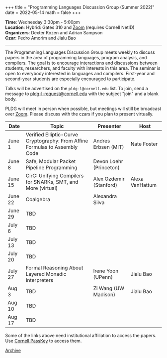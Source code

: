 +++
title = "Programming Languages Discussion Group (Summer 2022)"
date = 2022-05-14
math = false
+++

**Time**: Wednesday 3:30pm - 5:00pm <br/>
**Location**: Hybrid: Gates 310 and [Zoom][] (requires Cornell NetID) <br/>
**Organizers**: Dexter Kozen and Adrian Sampson <br/>
**Czar**: Pedro Amorim and Jialu Bao

---

The Programming Languages Discussion Group meets weekly to discuss papers in the
area of programming languages, program analysis, and compilers. The goal is to
encourage interactions and discussions between students, researchers, and
faculty with interests in this area. The seminar is open to everybody interested
in languages and compilers. First-year and second-year students are especially encouraged to participate. 



Talks will be advertised on the `pldg-l@cornell.edu` list. To join, send a
message to [pldg-l-request@cornell.edu][join-pldg] with the subject "join" and a
blank body.

PLDG will meet in person when possible, but meetings will still be broadcast
over [Zoom][]. Please discuss with the czars if you plan to present virtually.


| Date    | Topic       | Presenter | Host |
|---------|-------------|-----------|------|
| June 1	 | Verified Elliptic-Curve Cryptography: From Affine Formulas to Assembly Code | Andres Erbsen (MIT)  | Nate Foster |
| June 8	 | Safe, Modular Packet Pipeline Programming | Devon Loehr (Princeton)|  |
| June 15 | CirC: Unifying Compilers for SNARKs, SMT, and More (virtual) | Alex Ozdemir (Stanford) | Alexa VanHattum |
| June 22	| Coalgebra | Alexandra Silva |  |
| June 29	| TBD | 	|  |
| July 6 	| TBD |	 |  |
| July 13 | TBD |	 |  |
| July 20 | TBD |	 |  |
| July 27 | Formal Reasoning About Layered Monadic Interpreters |	Irene Yoon (UPenn) | Jialu Bao |
| Aug 3		 | TBD |	Zi Wang (UW Madison) | Jialu Bao |
| Aug 10	 | TBD |	 |  |
| Aug 17	 | TBD |	 |  |


Some of the links above need institutional affiliation to access the papers.
Use [Cornell PassKey](https://www.library.cornell.edu/services/apps/passkey)
to access them.

[Archive](../)

[join-pldg]: mailto:pldg-l-request@cornell.edu?subject=join
[zoom]: https://cornell.zoom.us/j/231639869?pwd=UHNVcnY3ZXVydk5pcTRyQk5ncEhJZz09
